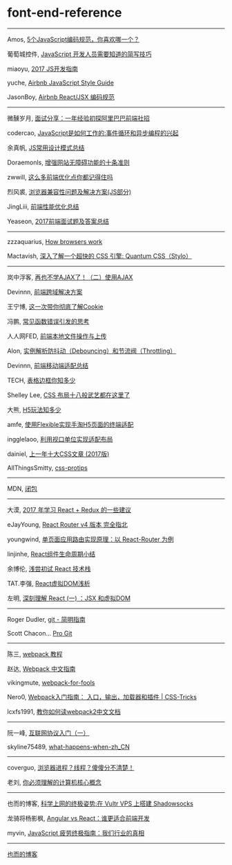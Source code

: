 # font-end-reference

---

Amos, [5个JavaScript编码规范，你喜欢哪一个？](http://mp.weixin.qq.com/s/YqEDqdd21enTsOmrCO52kA)

葡萄城控件, [JavaScript 开发人员需要知道的简写技巧](https://my.oschina.net/powertoolsteam/blog/1555271)

miaoyu, [2017 JS开发指南](http://www.zcfy.cc/article/a-map-to-modern-javascript-development-2017-hacker-noon-3696.html)

yuche, [Airbnb JavaScript Style Guide](https://github.com/yuche/javascript/blob/master/README.md)

JasonBoy, [Airbnb React/JSX 编码规范](https://github.com/JasonBoy/javascript/blob/master/react/README.md)

---

微醺岁月, [面试分享：一年经验初探阿里巴巴前端社招](https://segmentfault.com/a/1190000010573644)

codercao, [JavaScript是如何工作的:事件循环和异步编程的兴起](http://zcfy.cc/article/how-javascript-works-event-loop-and-the-rise-of-async-programming-5-ways-to-better-coding-with-4506.html)

余真帆, [JS常用设计模式总结](https://fanerge.github.io/2017/11/12/%E8%AE%BE%E8%AE%A1%E6%A8%A1%E5%BC%8F%E6%80%BB%E7%BB%93/)

Doraemonls, [增强网站无障碍功能的十条准则](http://mp.weixin.qq.com/s/AodYf_d9grxtw3xUBCo9KA)

zwwill, [这么多前端优化点你都记得住吗](https://github.com/zwwill/blog/issues/1)

烈风裘, [浏览器兼容性问题及解决方案(JS部分)](http://www.jianshu.com/p/8cd605d14e19)

JingLiii, [前端性能优化总结](http://www.cnblogs.com/zhangrunhao/p/7682557.html)

Yeaseon, [2017前端面试题及答案总结](https://yeaseonzhang.github.io/2017/09/17/2017前端面试题及答案总结/#more)

---

zzzaquarius, [How browsers work](http://blog.csdn.net/zzzaquarius/article/details/6532299)

Mactavish, [深入了解一个超快的 CSS 引擎: Quantum CSS（Stylo）](http://www.zcfy.cc/article/inside-a-super-fast-css-engine-quantum-css-aka-stylo-x2605-mozilla-hacks-8211-the-web-developer-blog-4041.html?t=new)

---

岚中浮客, [再也不学AJAX了！（二）使用AJAX](https://segmentfault.com/a/1190000012237477)

Devinnn, [前端跨域解决方案](http://mp.weixin.qq.com/s/wZDVpd8oRo-AeBqAfufXWA)

王宁博, [这一次带你彻底了解Cookie](http://mp.weixin.qq.com/s/oOGIuJCplPVW3BuIx9tNQg)

冯鹏, [常见函数错误引发的思考](http://mp.weixin.qq.com/s/IgQ4bXHDqHsxmiOOzWNB2g)

人人网FED, [前端本地文件操作与上传](https://juejin.im/post/5a193b4bf265da43052e528a)

Alon, [实例解析防抖动（Debouncing）和节流阀（Throttling）](https://jinlong.github.io/2016/04/24/Debouncing-and-Throttling-Explained-Through-Examples/)

Devinnn, [前端移动端适配总结](https://segmentfault.com/a/1190000011586301)

TECH, [表格边框你知多少](https://isux.tencent.com/articles/isux-table-border.html)

Shelley Lee, [CSS 布局十八般武艺都在这里了](https://zhuanlan.zhihu.com/p/25565751)

大熊, [H5玩法知多少](https://isux.tencent.com/h5-play-ways.html)

amfe, [使用Flexible实现手淘H5页面的终端适配](https://github.com/amfe/article/issues/17)

ingglelaoo, [利用视口单位实现适配布局](https://aotu.io/notes/2017/04/28/2017-4-28-CSS-viewport-units/)

dainiel, [上一年十大CSS文章 (2017版)](http://www.zcfy.cc/article/css-top-10-articles-for-the-past-year-v-2017-mybridge-for-professionals-2391.html)

AllThingsSmitty, [css-protips](https://github.com/AllThingsSmitty/css-protips/blob/master/translations/zh-CN/README.md)

---

MDN, [闭包](https://developer.mozilla.org/zh-CN/docs/Web/JavaScript/Closures)

---

大漠, [2017 年学习 React + Redux 的一些建议](https://www.w3cplus.com/react/tips-to-learn-react-redux.html)

eJayYoung, [React Router v4 版本 完全指北](http://zcfy.cc/article/react-router-v4-the-complete-guide-mdash-sitepoint-4448.html?t=new)

youngwind, [单页面应用路由实现原理：以 React-Router 为例](https://github.com/youngwind/blog/issues/109)

linjinhe, [React组件生命周期小结](http://www.jianshu.com/p/4784216b8194)

余博伦, [浅尝初试 React 技术栈](https://zhuanlan.zhihu.com/p/28241673)

TAT.李强, [React虚拟DOM浅析](http://www.alloyteam.com/2015/10/react-virtual-analysis-of-the-dom/)

左明, [深刻理解 React (一) ：JSX 和虚拟DOM](https://www.qcloud.com/community/article/164816001481011867)

---

Roger Dudler, [git - 简明指南](https://rogerdudler.github.io/git-guide/index.zh.html)

Scott Chacon... [Pro Git](https://git-scm.com/book/zh/v2)

---

陈三, [webpack 教程](https://blog.zfanw.com/webpack-tutorial/)

赵达, [Webpack 中文指南](http://zhaoda.net/webpack-handbook/index.html)

vikingmute, [webpack-for-fools](https://github.com/vikingmute/webpack-for-fools/blob/master/README.md)

Nero0, [Webpack入门指南： 入口，输出，加载器和插件 | CSS-Tricks](http://www.zcfy.cc/article/introduction-to-webpack-entry-output-loaders-and-plugins-css-tricks-3347.html)

lcxfs1991, [教你如何读webpack2中文文档](https://github.com/lcxfs1991/blog/issues/17)

---

阮一峰, [互联网协议入门（一）](http://www.ruanyifeng.com/blog/2012/05/internet_protocol_suite_part_i.html)

skyline75489, [what-happens-when-zh_CN](https://github.com/skyline75489/what-happens-when-zh_CN/blob/master/README.rst)

---

coverguo, [浏览器进程？线程？傻傻分不清楚！](http://imweb.io/topic/58e3bfa845e5c13468f567d5)

老刘, [你必须理解的计算机核心概念](https://mp.weixin.qq.com/s/XmHhlZzpYbJWW_m5NMPqEw)

---

也而的博客, [科学上网的终极姿势:在 Vultr VPS 上搭建 Shadowsocks](https://zoomyale.com/2016/vultr_and_ss)

龙骑将杨影枫, [Angular vs React：谁更适合前端开发](https://github.com/xitu/gold-miner/blob/master/TODO/angular-vs-react-which-is-better-for-web-development.md)

myvin, [JavaScript 疲劳终极指南：我们行业的真相](http://zcfy.cc/article/3914)

---

[也而的博客](https://zoomyale.com/archive)